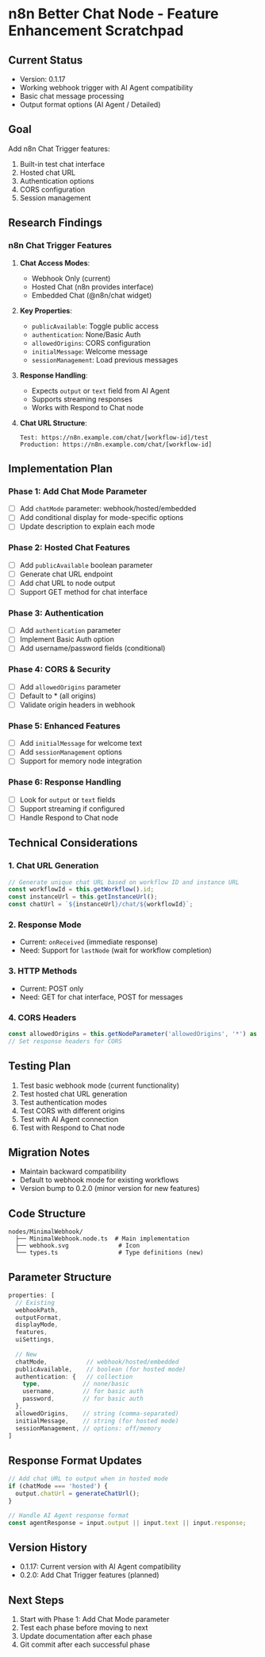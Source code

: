 # n8n Better Chat Node - Feature Enhancement Scratchpad

## Current Status
- Version: 0.1.17
- Working webhook trigger with AI Agent compatibility
- Basic chat message processing
- Output format options (AI Agent / Detailed)

## Goal
Add n8n Chat Trigger features:
1. Built-in test chat interface
2. Hosted chat URL
3. Authentication options
4. CORS configuration
5. Session management

## Research Findings

### n8n Chat Trigger Features
1. **Chat Access Modes**:
   - Webhook Only (current)
   - Hosted Chat (n8n provides interface)
   - Embedded Chat (@n8n/chat widget)

2. **Key Properties**:
   - `publicAvailable`: Toggle public access
   - `authentication`: None/Basic Auth
   - `allowedOrigins`: CORS configuration
   - `initialMessage`: Welcome message
   - `sessionManagement`: Load previous messages

3. **Response Handling**:
   - Expects `output` or `text` field from AI Agent
   - Supports streaming responses
   - Works with Respond to Chat node

4. **Chat URL Structure**:
   ```
   Test: https://n8n.example.com/chat/[workflow-id]/test
   Production: https://n8n.example.com/chat/[workflow-id]
   ```

## Implementation Plan

### Phase 1: Add Chat Mode Parameter
- [ ] Add `chatMode` parameter: webhook/hosted/embedded
- [ ] Add conditional display for mode-specific options
- [ ] Update description to explain each mode

### Phase 2: Hosted Chat Features
- [ ] Add `publicAvailable` boolean parameter
- [ ] Generate chat URL endpoint
- [ ] Add chat URL to node output
- [ ] Support GET method for chat interface

### Phase 3: Authentication
- [ ] Add `authentication` parameter
- [ ] Implement Basic Auth option
- [ ] Add username/password fields (conditional)

### Phase 4: CORS & Security
- [ ] Add `allowedOrigins` parameter
- [ ] Default to * (all origins)
- [ ] Validate origin headers in webhook

### Phase 5: Enhanced Features
- [ ] Add `initialMessage` for welcome text
- [ ] Add `sessionManagement` options
- [ ] Support for memory node integration

### Phase 6: Response Handling
- [ ] Look for `output` or `text` fields
- [ ] Support streaming if configured
- [ ] Handle Respond to Chat node

## Technical Considerations

### 1. Chat URL Generation
```typescript
// Generate unique chat URL based on workflow ID and instance URL
const workflowId = this.getWorkflow().id;
const instanceUrl = this.getInstanceUrl();
const chatUrl = `${instanceUrl}/chat/${workflowId}`;
```

### 2. Response Mode
- Current: `onReceived` (immediate response)
- Need: Support for `lastNode` (wait for workflow completion)

### 3. HTTP Methods
- Current: POST only
- Need: GET for chat interface, POST for messages

### 4. CORS Headers
```typescript
const allowedOrigins = this.getNodeParameter('allowedOrigins', '*') as string;
// Set response headers for CORS
```

## Testing Plan
1. Test basic webhook mode (current functionality)
2. Test hosted chat URL generation
3. Test authentication modes
4. Test CORS with different origins
5. Test with AI Agent connection
6. Test with Respond to Chat node

## Migration Notes
- Maintain backward compatibility
- Default to webhook mode for existing workflows
- Version bump to 0.2.0 (minor version for new features)

## Code Structure
```
nodes/MinimalWebhook/
  ├── MinimalWebhook.node.ts  # Main implementation
  ├── webhook.svg              # Icon
  └── types.ts                 # Type definitions (new)
```

## Parameter Structure
```typescript
properties: [
  // Existing
  webhookPath,
  outputFormat,
  displayMode,
  features,
  uiSettings,
  
  // New
  chatMode,           // webhook/hosted/embedded
  publicAvailable,    // boolean (for hosted mode)
  authentication: {   // collection
    type,            // none/basic
    username,        // for basic auth
    password,        // for basic auth
  },
  allowedOrigins,    // string (comma-separated)
  initialMessage,    // string (for hosted mode)
  sessionManagement, // options: off/memory
]
```

## Response Format Updates
```typescript
// Add chat URL to output when in hosted mode
if (chatMode === 'hosted') {
  output.chatUrl = generateChatUrl();
}

// Handle AI Agent response format
const agentResponse = input.output || input.text || input.response;
```

## Version History
- 0.1.17: Current version with AI Agent compatibility
- 0.2.0: Add Chat Trigger features (planned)

## Next Steps
1. Start with Phase 1: Add Chat Mode parameter
2. Test each phase before moving to next
3. Update documentation after each phase
4. Git commit after each successful phase